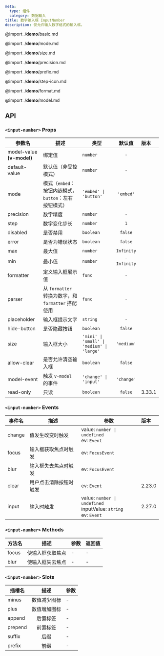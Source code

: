 ```yaml
meta:
  type: 组件
  category: 数据输入
title: 数字输入框 InputNumber
description: 仅允许输入数字格式的输入框。
```

@import ./__demo__/basic.md

@import ./__demo__/mode.md

@import ./__demo__/size.md

@import ./__demo__/precision.md

@import ./__demo__/prefix.md

@import ./__demo__/step-icon.md

@import ./__demo__/format.md

@import ./__demo__/model.md

## API


### `<input-number>` Props

|参数名|描述|类型|默认值|版本|
|---|---|---|:---:|:---|
|model-value **(v-model)**|绑定值|`number`|`-`||
|default-value|默认值（非受控模式）|`number`|`-`||
|mode|模式（`embed`：按钮内嵌模式，`button`：左右按钮模式）|`'embed' \| 'button'`|`'embed'`||
|precision|数字精度|`number`|`-`||
|step|数字变化步长|`number`|`1`||
|disabled|是否禁用|`boolean`|`false`||
|error|是否为错误状态|`boolean`|`false`||
|max|最大值|`number`|`Infinity`||
|min|最小值|`number`|`-Infinity`||
|formatter|定义输入框展示值|`func`|`-`||
|parser|从 `formatter` 转换为数字，和 `formatter` 搭配使用|`func`|`-`||
|placeholder|输入框提示文字|`string`|`-`||
|hide-button|是否隐藏按钮|`boolean`|`false`||
|size|输入框大小|`'mini' \| 'small' \| 'medium' \| 'large'`|`'medium'`||
|allow-clear|是否允许清空输入框|`boolean`|`false`||
|model-event|触发 `v-model` 的事件|`'change' \| 'input'`|`'change'`||
|read-only|只读|`boolean`|`false`|3.33.1|
### `<input-number>` Events

|事件名|描述|参数|版本|
|---|---|---|:---|
|change|值发生改变时触发|value: ` number \| undefined `<br>ev: `Event`||
|focus|输入框获取焦点时触发|ev: `FocusEvent`||
|blur|输入框失去焦点时触发|ev: `FocusEvent`||
|clear|用户点击清除按钮时触发|ev: `Event`|2.23.0|
|input|输入时触发|value: ` number \| undefined `<br>inputValue: `string`<br>ev: `Event`|2.27.0|
### `<input-number>` Methods

|方法名|描述|参数|返回值|
|---|---|---|---|
|focus|使输入框获取焦点|-|-|
|blur|使输入框失去焦点|-|-|
### `<input-number>` Slots

|插槽名|描述|参数|
|---|:---:|---|
|minus|数值减少图标|-|
|plus|数值增加图标|-|
|append|后置标签|-|
|prepend|前置标签|-|
|suffix|后缀|-|
|prefix|前缀|-|


